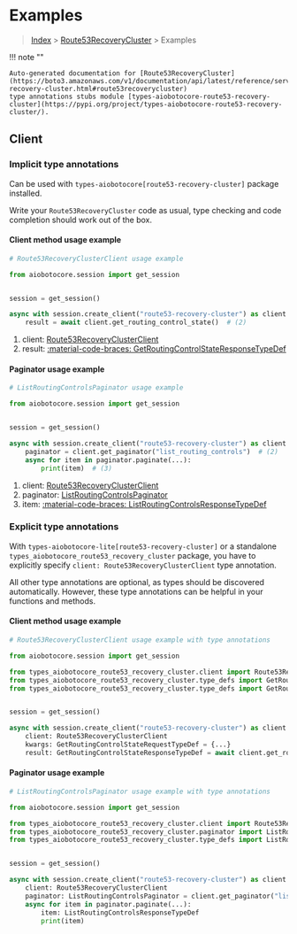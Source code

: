 # Examples

> [Index](../README.md) > [Route53RecoveryCluster](./README.md) > Examples

!!! note ""

    Auto-generated documentation for [Route53RecoveryCluster](https://boto3.amazonaws.com/v1/documentation/api/latest/reference/services/route53-recovery-cluster.html#route53recoverycluster)
    type annotations stubs module [types-aiobotocore-route53-recovery-cluster](https://pypi.org/project/types-aiobotocore-route53-recovery-cluster/).

## Client

### Implicit type annotations

Can be used with `types-aiobotocore[route53-recovery-cluster]` package installed.

Write your `Route53RecoveryCluster` code as usual,
type checking and code completion should work out of the box.



#### Client method usage example

```python
# Route53RecoveryClusterClient usage example

from aiobotocore.session import get_session


session = get_session()

async with session.create_client("route53-recovery-cluster") as client:  # (1)
    result = await client.get_routing_control_state()  # (2)
```

1. client: [Route53RecoveryClusterClient](./client.md)
2. result: [:material-code-braces: GetRoutingControlStateResponseTypeDef](./type_defs.md#getroutingcontrolstateresponsetypedef)



#### Paginator usage example

```python
# ListRoutingControlsPaginator usage example

from aiobotocore.session import get_session


session = get_session()

async with session.create_client("route53-recovery-cluster") as client:  # (1)
    paginator = client.get_paginator("list_routing_controls")  # (2)
    async for item in paginator.paginate(...):
        print(item)  # (3)
```

1. client: [Route53RecoveryClusterClient](./client.md)
2. paginator: [ListRoutingControlsPaginator](./paginators.md#listroutingcontrolspaginator)
3. item: [:material-code-braces: ListRoutingControlsResponseTypeDef](./type_defs.md#listroutingcontrolsresponsetypedef)




### Explicit type annotations

With `types-aiobotocore-lite[route53-recovery-cluster]`
or a standalone `types_aiobotocore_route53_recovery_cluster` package, you have to explicitly specify
`client: Route53RecoveryClusterClient` type annotation.

All other type annotations are optional, as types should be discovered automatically.
However, these type annotations can be helpful in your functions and methods.


#### Client method usage example

```python
# Route53RecoveryClusterClient usage example with type annotations

from aiobotocore.session import get_session

from types_aiobotocore_route53_recovery_cluster.client import Route53RecoveryClusterClient
from types_aiobotocore_route53_recovery_cluster.type_defs import GetRoutingControlStateResponseTypeDef
from types_aiobotocore_route53_recovery_cluster.type_defs import GetRoutingControlStateRequestTypeDef


session = get_session()

async with session.create_client("route53-recovery-cluster") as client:
    client: Route53RecoveryClusterClient
    kwargs: GetRoutingControlStateRequestTypeDef = {...}
    result: GetRoutingControlStateResponseTypeDef = await client.get_routing_control_state(**kwargs)
```



#### Paginator usage example

```python
# ListRoutingControlsPaginator usage example with type annotations

from aiobotocore.session import get_session

from types_aiobotocore_route53_recovery_cluster.client import Route53RecoveryClusterClient
from types_aiobotocore_route53_recovery_cluster.paginator import ListRoutingControlsPaginator
from types_aiobotocore_route53_recovery_cluster.type_defs import ListRoutingControlsResponseTypeDef


session = get_session()

async with session.create_client("route53-recovery-cluster") as client:
    client: Route53RecoveryClusterClient
    paginator: ListRoutingControlsPaginator = client.get_paginator("list_routing_controls")
    async for item in paginator.paginate(...):
        item: ListRoutingControlsResponseTypeDef
        print(item)
```


